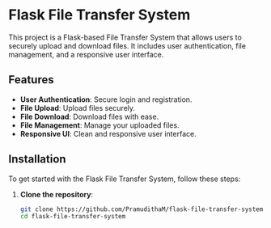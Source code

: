 # Flask File Transfer System

This project is a Flask-based File Transfer System that allows users to securely upload and download files. It includes user authentication, file management, and a responsive user interface.

## Features

- **User Authentication**: Secure login and registration.
- **File Upload**: Upload files securely.
- **File Download**: Download files with ease.
- **File Management**: Manage your uploaded files.
- **Responsive UI**: Clean and responsive user interface.

## Installation

To get started with the Flask File Transfer System, follow these steps:

1. **Clone the repository**:
   ```bash
   git clone https://github.com/PramudithaM/flask-file-transfer-system.git
   cd flask-file-transfer-system
